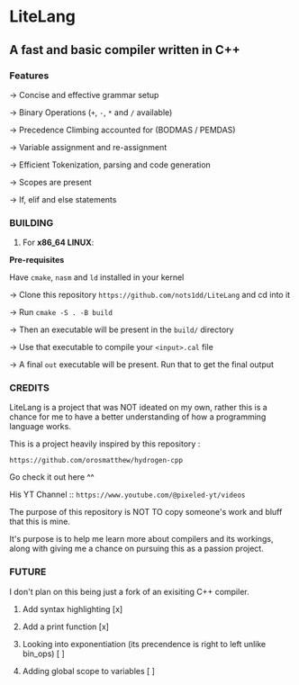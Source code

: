 # LiteLang

## A fast and basic compiler written in C++

### Features

-> Concise and effective grammar setup

-> Binary Operations (`+`, `-`, `*` and `/` available)

-> Precedence Climbing accounted for (BODMAS / PEMDAS)

-> Variable assignment and re-assignment

-> Efficient Tokenization, parsing and code generation

-> Scopes are present

-> If, elif and else statements


### BUILDING

1. For **x86_64 LINUX**:

**Pre-requisites**

Have `cmake`, `nasm` and `ld` installed in your kernel

-> Clone this repository `https://github.com/nots1dd/LiteLang` and cd into it

-> Run `cmake -S . -B build`

-> Then an executable will be present in the `build/` directory

-> Use that executable to compile your `<input>.cal` file

-> A final `out` executable will be present. Run that to get the final output


### CREDITS

LiteLang is a project that was NOT ideated on my own, rather this is a chance for me to have a better understanding of how a programming language works.

This is a project heavily inspired by this repository :

`https://github.com/orosmatthew/hydrogen-cpp`

Go check it out here ^^

His YT Channel :: `https://www.youtube.com/@pixeled-yt/videos`

The purpose of this repository is NOT TO copy someone's work and bluff that this is mine.

It's purpose is to help me learn more about compilers and its workings, along with giving me a chance on pursuing this as a passion project.

### FUTURE

I don't plan on this being just a fork of an exisiting C++ compiler.

1. Add syntax highlighting [x]

2. Add a print function [x]

3. Looking into exponentiation (its precendence is right to left unlike bin_ops) [ ]

4. Adding global scope to variables [ ]

